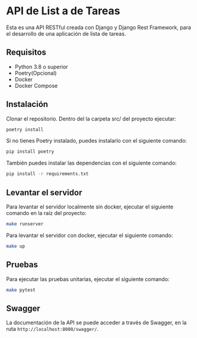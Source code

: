 # API de List a de Tareas

Esta es una API RESTful creada con Django y Django Rest Framework, para el desarrollo de una aplicación de lista de tareas.

## Requisitos

- Python 3.8 o superior
- Poetry(Opcional)
- Docker
- Docker Compose

## Instalación

Clonar el repositorio.
Dentro del la carpeta src/ del proyecto ejecutar:

```bash
poetry install
```

Si no tienes Poetry instalado, puedes instalarlo con el siguiente comando:

```bash
pip install poetry
```

También puedes instalar las dependencias con el siguiente comando:

```bash
pip install -r requirements.txt
```

## Levantar el servidor

Para levantar el servidor localmente sin docker, ejecutar el siguiente comando en la raiz del proyecto:

```bash
make runserver
```

Para levantar el servidor con docker, ejecutar el siguiente comando:

```bash
make up
```

## Pruebas

Para ejecutar las pruebas unitarias, ejecutar el siguiente comando:

```bash
make pytest
```

## Swagger

La documentación de la API se puede acceder a través de Swagger, en la ruta `http://localhost:8000/swagger/`.
